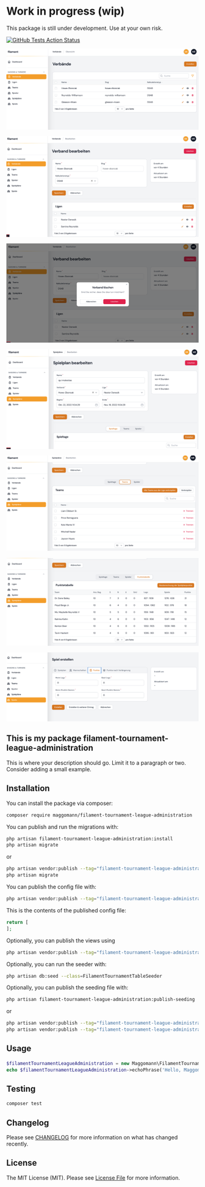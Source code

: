 # Work in progress (wip)
This package is still under development. Use at your own risk.

[![GitHub Tests Action Status](https://img.shields.io/github/workflow/status/Maggomann/filament-tournament-league-administration/run-tests?label=tests)](https://github.com/Maggomann/filament-tournament-league-administration/actions?query=workflow%3Arun-tests+branch%3Abeta)


![verbaende](./src/docs/assets/001_verbaende.png)

![verbaend bearbeiten](./src/docs/assets/002_verband_bearbeiten.png)

![verbaend bearbeiten](./src/docs/assets/004_verband_loeschen.png)

![spielplan bearbeiten](./src/docs/assets/006_spielplan_bearbeiten.png)

![spielplan teams](./src/docs/assets/008_spielplan_teams.png)

![spielplan punktetabelle](./src/docs/assets/011_spielplan_punktetabelle.png)

![spiel erstellen reiter punkte](./src/docs/assets/010_spiel_erstellen_reiter_punkte.png)


## This is my package filament-tournament-league-administration

This is where your description should go. Limit it to a paragraph or two. Consider adding a small example.

## Installation

You can install the package via composer:

```bash
composer require maggomann/filament-tournament-league-administration
```

You can publish and run the migrations with:

```bash
php artisan filament-tournament-league-administration:install
php artisan migrate
```

or

```bash
php artisan vendor:publish --tag="filament-tournament-league-administration-migrations"
php artisan migrate
```

You can publish the config file with:

```bash
php artisan vendor:publish --tag="filament-tournament-league-administration-config"
```

This is the contents of the published config file:

```php
return [
];
```

Optionally, you can publish the views using

```bash
php artisan vendor:publish --tag="filament-tournament-league-administration-views"
```

Optionally, you can run the seeder with:

```bash
php artisan db:seed --class=FilamentTournamentTableSeeder
```


Optionally, you can publish the seeding file with:

```bash
php artisan filament-tournament-league-administration:publish-seeding
```
or

```bash
php artisan vendor:publish --tag="filament-tournament-league-administration-seeders"
php artisan vendor:publish --tag="filament-tournament-league-administration-factories"
```

## Usage

```php
$filamentTournamentLeagueAdministration = new Maggomann\FilamentTournamentLeagueAdministration();
echo $filamentTournamentLeagueAdministration->echoPhrase('Hello, Maggomann!');
```

## Testing

```bash
composer test
```

## Changelog

Please see [CHANGELOG](CHANGELOG.md) for more information on what has changed recently.

## License

The MIT License (MIT). Please see [License File](LICENSE.md) for more information.
